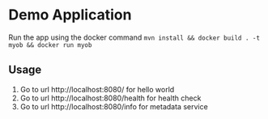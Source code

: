 # Demo Application

Run the app using the docker command `mvn install && docker build . -t myob && docker run myob`

## Usage

1. Go to url http://localhost:8080/ for hello world
2. Go to url http://localhost:8080/health for health check
3. Go to url http://localhost:8080/info for metadata service
